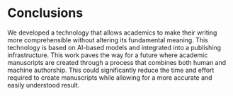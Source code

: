 # Conclusions

We developed a technology that allows academics to make their writing more comprehensible without altering its fundamental meaning.
This technology is based on AI-based models and integrated into a publishing infrastructure.
This work paves the way for a future where academic manuscripts are created through a process that combines both human and machine authorship.
This could significantly reduce the time and effort required to create manuscripts while allowing for a more accurate and easily understood result.
